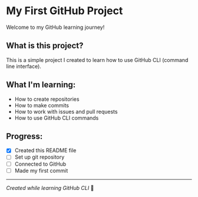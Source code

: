 # My First GitHub Project

Welcome to my GitHub learning journey!

## What is this project?
This is a simple project I created to learn how to use GitHub CLI (command line interface).

## What I'm learning:
- How to create repositories
- How to make commits
- How to work with issues and pull requests
- How to use GitHub CLI commands

## Progress:
- [x] Created this README file
- [ ] Set up git repository
- [ ] Connected to GitHub
- [ ] Made my first commit

---
*Created while learning GitHub CLI* 🚀